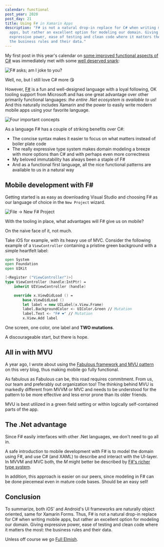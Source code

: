 ```yaml
---
calendar: functional
post_year: 2020
post_day: 21
title: Using F# in Xamarin Apps
description: "F# is not a natural drop-in replace for C# when writing mobile
  apps, but rather an excellent option for modeling our domain. Giving
  expressive power, ease of testing and clean code where it matters the most:
  the business rules and their data."
---
```

My first post in this year's calendar on [some improved functional aspects of C#](https://functional.christmas/2020/5) was immediately met with some [well deserved snark](https://www.reddit.com/r/csharp/comments/k749sf/functional_c/geotkbc):

![F# asks; am I joke to you?](https://hjerpbakk.com/img/christmas/am-i-a-joke.png)

Well, no, but I still love C# more 😘

However, [F#](https://functional.christmas/2020/17) is a fun and well-designed language with a loyal following, OK tooling support from Microsoft and has one great advantage over other primarily functional languages: *the entire .Net ecosystem is available to us*! And this naturally includes Xamarin and the power to easily write modern mobile apps using your favorite language.

![Four important concepts](https://hjerpbakk.com/img/christmas/four-concepts.png)

As a language F# has a couple of striking benefits over C#:

- The concise syntax makes it easier to focus on what matters instead of boiler plate code
- The really expressive type system makes domain modeling a breeze with more options than C# and with perhaps even more correctness
- My beloved immutability has always been a staple of F#
- And as a functional first language, all the nice functional patterns are available to us in a natural way

<h2>Mobile development with F#</h2>

Getting started is as easy as downloading Visual Studio and choosing F# as our language of choice in the `New Project` wizard.

![File -> New F# Project](https://hjerpbakk.com/img/christmas/new-fsharp-project.png)

With the tooling in place, what advantages will F# give us on mobile?

On the naive face of it, not much.

Take iOS for example, with its heavy use of MVC. Consider the following example of a `ViewController` containing a pristine green background with a simple heartfelt label:

```fsharp
open System
open Foundation
open UIKit

[<Register ("ViewController")>]
type ViewController (handle:IntPtr) =
    inherit UIViewController (handle)

    override x.ViewDidLoad () =
        base.ViewDidLoad ()
        let label = new UILabel(x.View.Frame)
        label.BackgroundColor <- UIColor.Green // Mutation
        label.Text <- "F# ❤️" // Mutation
        x.View.Add label
```

One screen, one color, one label and **TWO mutations**.

A discourageable start, but there is hope.

## All in with MVU

A year ago, I wrote about using the [Fabulous framework and MVU pattern](https://functional.christmas/2019/11) on this very blog, thus making mobile go fully functional.

As fabulous as Fabulous can be, this road requires commitment. From us, our team and preferably out organization too! The thinking behind MVU is markedly different from MVVM or MVC and needs to be understood for the pattern to be more effective and less error prone than its older friends.

MVU is best utilized in a green field setting or within logically self-contained parts of the app.

## The .Net advantage

Since F# easily interfaces with other .Net languages, we don't need to go all in.

A safe introduction to mobile development with F# is to model the domain using F#, and use C# (and XAML) to describe and interact with the UI-layer. In MVVM and MVC both, the *M* might better be described by [F#'s richer type system](https://viktorvan.github.io/fsharp/domain-modeling-with-fsharp/).

In addition, this approach is easier on our peers, since modeling in F# can be done piecemeal even in mature code bases. Should be an easy sell!

## Conclusion

To summarize, both iOS' and Android's UI frameworks are naturally object oriented, same for Xamarin Forms. Thus, F# is not a natural drop-in replace for C# when writing mobile apps, but rather an excellent option for modeling our domain. Giving expressive power, ease of testing and clean code where it matters the most: the business rules and their data.

Unless off course we go [Full Elmish](https://www.elm.christmas/2020).
